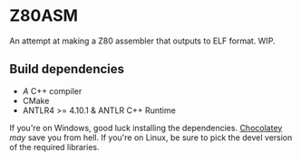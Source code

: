 # Z80ASM
An attempt at making a Z80 assembler that outputs to ELF format. WIP.

## Build dependencies
- *A* C++ compiler
- CMake
- ANTLR4 >= 4.10.1 & ANTLR C++ Runtime

If you're on Windows, good luck installing the dependencies. [Chocolatey](https://chocolatey.org/) *may* save you from hell. If you're on Linux, be sure to pick the devel version of the required libraries.
